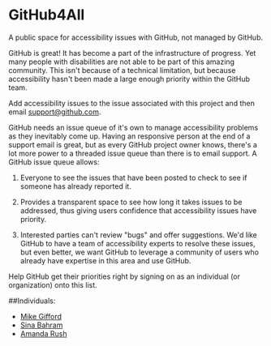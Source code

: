 # GitHub4All
A public space for accessibility issues with GitHub, not managed by GitHub. 

GitHub is great! It has become a part of the infrastructure of progress. Yet many people with disabilities are not able to be part of this amazing community. This isn't because of a technical limitation, but because accessibility hasn't been made a large enough priority within the GitHub team. 

Add accessibility issues to the issue associated with this project and then email support@github.com.

GitHub needs an issue queue of it's own to manage accessibility problems as they inevitably come up. Having an responsive person at the end of a support email is great, but as every GitHub project owner knows, there's a lot more power to a threaded issue queue than there is to email support. A GitHub issue queue allows:

1) Everyone to see the issues that have been posted to check to see if someone has already reported it. 

2) Provides a transparent space to see how long it takes issues to be addressed, thus giving users confidence that accessibility issues have priority. 

3) Interested parties can't review "bugs" and offer suggestions. We'd like GitHub to have a team of accessibility experts to resolve these issues, but even better, we want GitHub to leverage a community of users who already have expertise in this area and use GitHub. 

Help GitHub get their priorities right by signing on as an individual (or organization) onto this list.

##Individuals:
- [Mike Gifford](https://github.com/MGifford)
- [Sina Bahram](https://github.com/SinaBahram)
- [Amanda Rush](https://github.com/amandarush)
